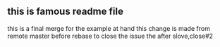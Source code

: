 ## this is famous readme file
this is a final merge for the example at hand
this change is made from remote master before rebase
to close the issue the after slove,close#2
